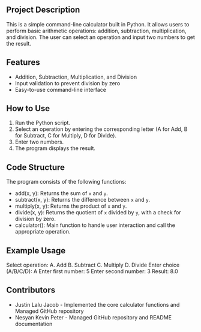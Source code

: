 ## Project Description
This is a simple command-line calculator built in Python. It allows users to perform basic arithmetic operations: addition, subtraction, multiplication, and division. The user can select an operation and input two numbers to get the result.

## Features
- Addition, Subtraction, Multiplication, and Division
- Input validation to prevent division by zero
- Easy-to-use command-line interface

## How to Use
1. Run the Python script.
2. Select an operation by entering the corresponding letter (A for Add, B for Subtract, C for Multiply, D for Divide).
3. Enter two numbers.
4. The program displays the result.

## Code Structure
The program consists of the following functions:
- add(x, y): Returns the sum of `x` and `y`.
- subtract(x, y): Returns the difference between `x` and `y`.
- multiply(x, y): Returns the product of `x` and `y`.
- divide(x, y): Returns the quotient of `x` divided by `y`, with a check for division by zero.
- calculator(): Main function to handle user interaction and call the appropriate operation.

## Example Usage
Select operation:
A. Add
B. Subtract
C. Multiply
D. Divide
Enter choice (A/B/C/D): A
Enter first number: 5
Enter second number: 3
Result: 8.0

## Contributors
- Justin Lalu Jacob - Implemented the core calculator functions and Managed GitHub repository
- Nesyan Kevin Peter - Managed GitHub repository and README documentation


